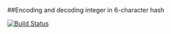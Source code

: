 ##Encoding and decoding integer in 6-character hash

[![Build Status](https://travis-ci.org/itlogic/hash-int.svg?branch=master)](https://github.com/itlogic/hash-int)
